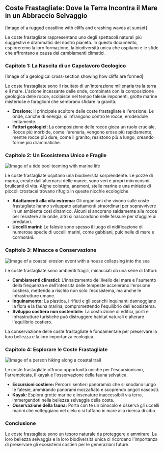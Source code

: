 ## Coste Frastagliate: Dove la Terra Incontra il Mare in un Abbraccio Selvaggio

[Image of a rugged coastline with cliffs and crashing waves at sunset]

Le coste frastagliate rappresentano uno degli spettacoli naturali più suggestivi e drammatici del nostro pianeta. In questo documento, esploreremo la loro formazione, la biodiversità unica che ospitano e le sfide che affrontano a causa dei cambiamenti climatici.

### Capitolo 1: La Nascita di un Capolavoro Geologico

[Image of a geological cross-section showing how cliffs are formed]

Le coste frastagliate sono il risultato di un'interazione millenaria tra la terra e il mare. L'azione incessante delle onde, combinata con la composizione geologica delle rocce, scolpisce nel tempo falesie imponenti, grotte marine misteriose e faraglioni che sembrano sfidare la gravità.

* **Erosione:** Il principale scultore delle coste frastagliate è l'erosione. Le onde, cariche di energia, si infrangono contro le rocce, erodendole lentamente.
* **Fattori geologici:** La composizione delle rocce gioca un ruolo cruciale. Rocce più morbide, come l'arenaria, vengono erose più rapidamente, mentre rocce più dure, come il granito, resistono più a lungo, creando forme più drammatiche.

### Capitolo 2: Un Ecosistema Unico e Fragile

![Image of a tide pool teeming with marine life](https://img.pixers.pics/pho_wat(s3:700/FO/66/16/74/87/700_FO66167487_7519d31866f72d914799175b75537d57.jpg,700,465,cms:2018/10/5bd1b6b8d04b8_220x50-watermark.png,over,480,415,jpg)/carte-da-parati-frastagliata-costa-di-royal-national-park-sydney-australia.jpg.jpg)

Le coste frastagliate ospitano una biodiversità sorprendente. Le pozze di marea, create dall'alternarsi delle maree, sono veri e propri microcosmi, brulicanti di vita. Alghe colorate, anemoni, stelle marine e una miriade di piccoli crostacei trovano rifugio in queste nicchie ecologiche.

* **Adattamenti alla vita estrema:** Gli organismi che vivono sulle coste frastagliate hanno sviluppato adattamenti straordinari per sopravvivere in un ambiente così dinamico. Alcuni si ancorano saldamente alle rocce per resistere alle onde, altri si nascondono nelle fessure per sfuggire ai predatori.
* **Uccelli marini:** Le falesie sono spesso il luogo di nidificazione di numerose specie di uccelli marini, come gabbiani, pulcinelle di mare e cormorani.

### Capitolo 3: Minacce e Conservazione

![Image of a coastal erosion event with a house collapsing into the sea](https://media-cldnry.s-nbcnews.com/image/upload/t_nbcnews-fp-1200-630,f_auto,q_auto:best/rockcms/2022-02/220210-Rodanthe-nc-ew-1147a-c90a6b.jpg)

Le coste frastagliate sono ambienti fragili, minacciati da una serie di fattori:

* **Cambiamenti climatici:** L'innalzamento del livello del mare e l'aumento della frequenza e dell'intensità delle tempeste accelerano l'erosione costiera, mettendo a rischio non solo l'ecosistema, ma anche le infrastrutture umane.
* **Inquinamento:** La plastica, i rifiuti e gli scarichi inquinanti danneggiano la flora e la fauna marina, compromettendo l'equilibrio dell'ecosistema.
* **Sviluppo costiero non sostenibile:** La costruzione di edifici, porti e infrastrutture turistiche può distruggere habitat naturali e alterare l'equilibrio costiero.

La conservazione delle coste frastagliate è fondamentale per preservare la loro bellezza e la loro importanza ecologica. 

### Capitolo 4: Esplorare le Coste Frastagliate

![Image of a person hiking along a coastal trail](https://encrypted-tbn0.gstatic.com/images?q=tbn:ANd9GcS6Htsy7fdFUqC9js5IjVz4KCGf2M70REudhw&s)

Le coste frastagliate offrono opportunità uniche per l'escursionismo, l'arrampicata, il kayak e l'osservazione della fauna selvatica. 

* **Escursioni costiere:** Percorri sentieri panoramici che si snodano lungo le falesie, ammirando panorami mozzafiato e scoprendo angoli nascosti.
* **Kayak:** Esplora grotte marine e insenature inaccessibili via terra, immergendoti nella bellezza selvaggia della costa.
* **Osservazione della fauna:** Porta con te un binocolo e osserva gli uccelli marini che volteggiano nel cielo o si tuffano in mare alla ricerca di cibo.

### Conclusione

Le coste frastagliate sono un tesoro naturale da proteggere e ammirare. La loro bellezza selvaggia e la loro biodiversità unica ci ricordano l'importanza di preservare gli ecosistemi costieri per le generazioni future.
